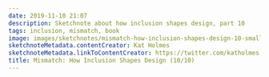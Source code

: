 ```yaml
---
date: 2019-11-10 21:07
description: Sketchnote about how inclusion shapes design, part 10
tags: inclusion, mismatch, book
image: images/sketchnotes/mismatch-how-inclusion-shapes-design-10-small.jpg
sketchnoteMetadata.contentCreator: Kat Holmes
sketchnoteMetadata.linkToContentCreator: https://twitter.com/katholmes
title: Mismatch: How Inclusion Shapes Design (10/10)
---
```

